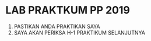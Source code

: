 # LAB PRAKTKUM PP 2019
1. PASTIKAN ANDA PRAKTIKAN SAYA
2. SAYA AKAN PERIKSA H-1 PRAKTIKUM SELANJUTNYA
